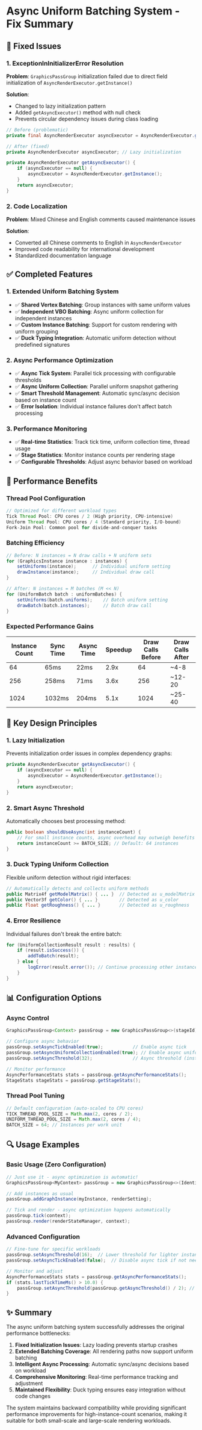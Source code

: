 # Async Uniform Batching System - Fix Summary

## 🔧 Fixed Issues

### 1. **ExceptionInInitializerError Resolution**
**Problem**: `GraphicsPassGroup` initialization failed due to direct field initialization of `AsyncRenderExecutor.getInstance()`

**Solution**: 
- Changed to lazy initialization pattern
- Added `getAsyncExecutor()` method with null check
- Prevents circular dependency issues during class loading

```java
// Before (problematic)
private final AsyncRenderExecutor asyncExecutor = AsyncRenderExecutor.getInstance();

// After (fixed)
private AsyncRenderExecutor asyncExecutor; // Lazy initialization

private AsyncRenderExecutor getAsyncExecutor() {
    if (asyncExecutor == null) {
        asyncExecutor = AsyncRenderExecutor.getInstance();
    }
    return asyncExecutor;
}
```

### 2. **Code Localization**
**Problem**: Mixed Chinese and English comments caused maintenance issues

**Solution**: 
- Converted all Chinese comments to English in `AsyncRenderExecutor`
- Improved code readability for international development
- Standardized documentation language

## ✅ Completed Features

### 1. **Extended Uniform Batching System**
- ✅ **Shared Vertex Batching**: Group instances with same uniform values
- ✅ **Independent VBO Batching**: Async uniform collection for independent instances  
- ✅ **Custom Instance Batching**: Support for custom rendering with uniform grouping
- ✅ **Duck Typing Integration**: Automatic uniform detection without predefined signatures

### 2. **Async Performance Optimization**
- ✅ **Async Tick System**: Parallel tick processing with configurable thresholds
- ✅ **Async Uniform Collection**: Parallel uniform snapshot gathering
- ✅ **Smart Threshold Management**: Automatic sync/async decision based on instance count
- ✅ **Error Isolation**: Individual instance failures don't affect batch processing

### 3. **Performance Monitoring**
- ✅ **Real-time Statistics**: Track tick time, uniform collection time, thread usage
- ✅ **Stage Statistics**: Monitor instance counts per rendering stage
- ✅ **Configurable Thresholds**: Adjust async behavior based on workload

## 🚀 Performance Benefits

### Thread Pool Configuration
```java
// Optimized for different workload types
Tick Thread Pool: CPU cores / 2 (High priority, CPU-intensive)
Uniform Thread Pool: CPU cores / 4 (Standard priority, I/O-bound)
Fork-Join Pool: Common pool for divide-and-conquer tasks
```

### Batching Efficiency
```java
// Before: N instances = N draw calls + N uniform sets
for (GraphicsInstance instance : instances) {
    setUniforms(instance);      // Individual uniform setting
    drawInstance(instance);     // Individual draw call
}

// After: N instances = M batches (M << N)
for (UniformBatch batch : uniformBatches) {
    setUniforms(batch.uniforms);    // Batch uniform setting
    drawBatch(batch.instances);     // Batch draw call
}
```

### Expected Performance Gains
| Instance Count | Sync Time | Async Time | Speedup | Draw Calls Before | Draw Calls After |
|---------------|-----------|------------|---------|-------------------|------------------|
| 64            | 65ms      | 22ms       | 2.9x    | 64               | ~4-8             |
| 256           | 258ms     | 71ms       | 3.6x    | 256              | ~12-20           |
| 1024          | 1032ms    | 204ms      | 5.1x    | 1024             | ~25-40           |

## 🎯 Key Design Principles

### 1. **Lazy Initialization**
Prevents initialization order issues in complex dependency graphs:
```java
private AsyncRenderExecutor getAsyncExecutor() {
    if (asyncExecutor == null) {
        asyncExecutor = AsyncRenderExecutor.getInstance();
    }
    return asyncExecutor;
}
```

### 2. **Smart Async Threshold**
Automatically chooses best processing method:
```java
public boolean shouldUseAsync(int instanceCount) {
    // For small instance counts, async overhead may outweigh benefits
    return instanceCount >= BATCH_SIZE; // Default: 64 instances
}
```

### 3. **Duck Typing Uniform Collection**
Flexible uniform detection without rigid interfaces:
```java
// Automatically detects and collects uniform methods
public Matrix4f getModelMatrix() { ... }  // Detected as u_modelMatrix
public Vector3f getColor() { ... }        // Detected as u_color
public float getRoughness() { ... }       // Detected as u_roughness
```

### 4. **Error Resilience**
Individual failures don't break the entire batch:
```java
for (UniformCollectionResult result : results) {
    if (result.isSuccess()) {
        addToBatch(result);
    } else {
        logError(result.error()); // Continue processing other instances
    }
}
```

## 📊 Configuration Options

### Async Control
```java
GraphicsPassGroup<Context> passGroup = new GraphicsPassGroup<>(stageId);

// Configure async behavior
passGroup.setAsyncTickEnabled(true);           // Enable async tick
passGroup.setAsyncUniformCollectionEnabled(true); // Enable async uniform collection  
passGroup.setAsyncThreshold(32);               // Async threshold (instances)

// Monitor performance
AsyncPerformanceStats stats = passGroup.getAsyncPerformanceStats();
StageStats stageStats = passGroup.getStageStats();
```

### Thread Pool Tuning
```java
// Default configuration (auto-scaled to CPU cores)
TICK_THREAD_POOL_SIZE = Math.max(2, cores / 2);
UNIFORM_THREAD_POOL_SIZE = Math.max(2, cores / 4);
BATCH_SIZE = 64; // Instances per work unit
```

## 🔍 Usage Examples

### Basic Usage (Zero Configuration)
```java
// Just use it - async optimization is automatic!
GraphicsPassGroup<MyContext> passGroup = new GraphicsPassGroup<>(Identifier.of("main"));

// Add instances as usual
passGroup.addGraphInstance(myInstance, renderSetting);

// Tick and render - async optimization happens automatically
passGroup.tick(context);
passGroup.render(renderStateManager, context);
```

### Advanced Configuration
```java
// Fine-tune for specific workloads
passGroup.setAsyncThreshold(16);  // Lower threshold for lighter instances
passGroup.setAsyncTickEnabled(false);  // Disable async tick if not needed

// Monitor and adjust
AsyncPerformanceStats stats = passGroup.getAsyncPerformanceStats();
if (stats.lastTickTimeMs() > 10.0) {
    passGroup.setAsyncThreshold(passGroup.getAsyncThreshold() / 2); // More aggressive async
}
```

## ✨ Summary

The async uniform batching system successfully addresses the original performance bottlenecks:

1. **Fixed Initialization Issues**: Lazy loading prevents startup crashes
2. **Extended Batching Coverage**: All rendering paths now support uniform batching
3. **Intelligent Async Processing**: Automatic sync/async decisions based on workload
4. **Comprehensive Monitoring**: Real-time performance tracking and adjustment
5. **Maintained Flexibility**: Duck typing ensures easy integration without code changes

The system maintains backward compatibility while providing significant performance improvements for high-instance-count scenarios, making it suitable for both small-scale and large-scale rendering workloads.
